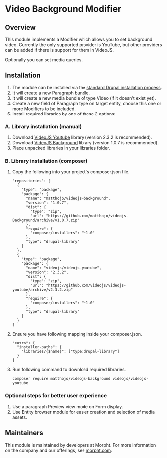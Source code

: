 # Video Background Modifier

## Overview
This module implements a Modifier which allows you to set background video.
Currently the only supported provider is YouTube, but other providers
can be added if there is support for them in VideoJS.

Optionally you can set media queries.

## Installation
1. The module can be installed via the
[standard Drupal installation process](http://drupal.org/node/1897420).
2. It will create a new Paragraph bundle.
3. It will create a new media bundle of type Video (if it doesn't exist yet).
4. Create a new field of Paragraph type on target entity, choose this one or
more Modifiers to be included.
5. Install required libraries by one of these 2 options:

### A. Library installation (manual)
1. Download [VideoJS Youtube](https://github.com/videojs/videojs-youtube)
library (version 2.3.2 is recommended).
2. Download [VideoJS Background](https://github.com/matthojo/videojs-Background)
library (version 1.0.7 is recommended).
3. Place unpacked libraries in your libraries folder.

### B. Library installation (composer)
1. Copy the following into your project's composer.json file.
    ```
    "repositories": [
      {
        "type": "package",
        "package": {
          "name": "matthojo/videojs-background",
          "version": "1.0.7",
          "dist": {
            "type": "zip",
            "url": "https://github.com/matthojo/videojs-Background/archive/v1.0.7.zip"
          },
          "require": {
            "composer/installers": "~1.0"
          },
          "type": "drupal-library"
        }
      },
      {
        "type": "package",
        "package": {
          "name": "videojs/videojs-youtube",
          "version": "2.3.2",
          "dist": {
            "type": "zip",
            "url": "https://github.com/videojs/videojs-youtube/archive/v2.3.2.zip"
          },
          "require": {
            "composer/installers": "~1.0"
          },
          "type": "drupal-library"
        }
      }
    ]
    ```
2. Ensure you have following mapping inside your composer.json.
    ```
    "extra": {
      "installer-paths": {
        "libraries/{$name}": ["type:drupal-library"]
      }
    }
    ```
3. Run following command to download required libraries.
    ```
    composer require matthojo/videojs-background videojs/videojs-youtube
    ```

### Optional steps for better user experience
1. Use a paragraph Preview view mode on Form display.
2. Use Entity browser module for easier creation and selection of media assets.

## Maintainers
This module is maintained by developers at Morpht. For more information on
the company and our offerings, see [morpht.com](https://morpht.com).
